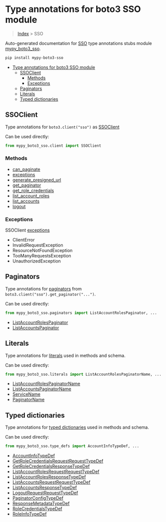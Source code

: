 # Type annotations for boto3 SSO module

> [Index](..) > SSO

Auto-generated documentation for
[SSO](https://boto3.amazonaws.com/v1/documentation/api/latest/reference/services/sso.html#SSO)
type annotations stubs module
[mypy_boto3_sso](https://pypi.org/project/mypy-boto3-sso/).

```bash
pip install mypy-boto3-sso
```

- [Type annotations for boto3 SSO module](#type-annotations-for-boto3-sso-module)
  - [SSOClient](#ssoclient)
    - [Methods](#methods)
    - [Exceptions](#exceptions)
  - [Paginators](#paginators)
  - [Literals](#literals)
  - [Typed dictionaries](#typed-dictionaries)

## SSOClient

Type annotations for `boto3.client("sso")` as [SSOClient](./client.md)

Can be used directly:

```python
from mypy_boto3_sso.client import SSOClient
```

### Methods

- [can_paginate](./client.md#can_paginate)
- [exceptions](./client.md#exceptions)
- [generate_presigned_url](./client.md#generate_presigned_url)
- [get_paginator](./client.md#get_paginator)
- [get_role_credentials](./client.md#get_role_credentials)
- [list_account_roles](./client.md#list_account_roles)
- [list_accounts](./client.md#list_accounts)
- [logout](./client.md#logout)

### Exceptions

SSOClient [exceptions](./client.md#exceptions)

- ClientError
- InvalidRequestException
- ResourceNotFoundException
- TooManyRequestsException
- UnauthorizedException

## Paginators

Type annotations for [paginators](./paginators.md) from
`boto3.client("sso").get_paginator("...")`.

Can be used directly:

```python
from mypy_boto3_sso.paginators import ListAccountRolesPaginator, ...
```

- [ListAccountRolesPaginator](./paginators.md#listaccountrolespaginator)
- [ListAccountsPaginator](./paginators.md#listaccountspaginator)

## Literals

Type annotations for [literals](./literals.md) used in methods and schema.

Can be used directly:

```python
from mypy_boto3_sso.literals import ListAccountRolesPaginatorName, ...
```

- [ListAccountRolesPaginatorName](./literals.md#listaccountrolespaginatorname)
- [ListAccountsPaginatorName](./literals.md#listaccountspaginatorname)
- [ServiceName](./literals.md#servicename)
- [PaginatorName](./literals.md#paginatorname)

## Typed dictionaries

Type annotations for [typed dictionaries](./type_defs.md) used in methods and
schema.

Can be used directly:

```python
from mypy_boto3_sso.type_defs import AccountInfoTypeDef, ...
```

- [AccountInfoTypeDef](./type_defs.md#accountinfotypedef)
- [GetRoleCredentialsRequestRequestTypeDef](./type_defs.md#getrolecredentialsrequestrequesttypedef)
- [GetRoleCredentialsResponseTypeDef](./type_defs.md#getrolecredentialsresponsetypedef)
- [ListAccountRolesRequestRequestTypeDef](./type_defs.md#listaccountrolesrequestrequesttypedef)
- [ListAccountRolesResponseTypeDef](./type_defs.md#listaccountrolesresponsetypedef)
- [ListAccountsRequestRequestTypeDef](./type_defs.md#listaccountsrequestrequesttypedef)
- [ListAccountsResponseTypeDef](./type_defs.md#listaccountsresponsetypedef)
- [LogoutRequestRequestTypeDef](./type_defs.md#logoutrequestrequesttypedef)
- [PaginatorConfigTypeDef](./type_defs.md#paginatorconfigtypedef)
- [ResponseMetadataTypeDef](./type_defs.md#responsemetadatatypedef)
- [RoleCredentialsTypeDef](./type_defs.md#rolecredentialstypedef)
- [RoleInfoTypeDef](./type_defs.md#roleinfotypedef)

